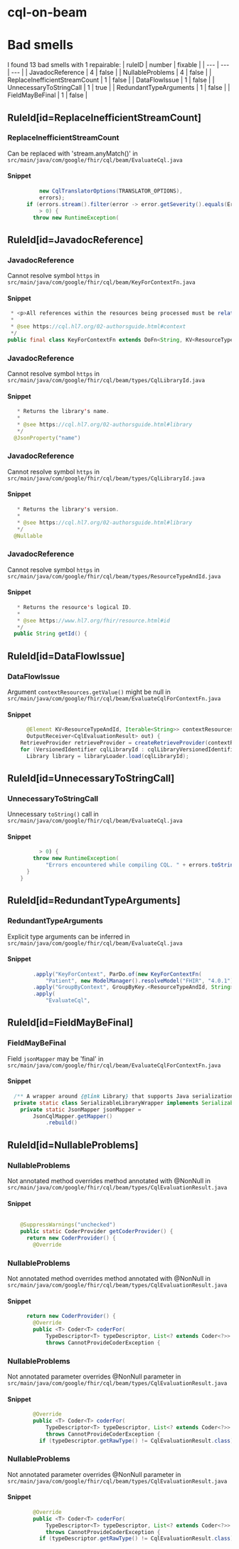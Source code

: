 # cql-on-beam 
 
# Bad smells
I found 13 bad smells with 1 repairable:
| ruleID | number | fixable |
| --- | --- | --- |
| JavadocReference | 4 | false |
| NullableProblems | 4 | false |
| ReplaceInefficientStreamCount | 1 | false |
| DataFlowIssue | 1 | false |
| UnnecessaryToStringCall | 1 | true |
| RedundantTypeArguments | 1 | false |
| FieldMayBeFinal | 1 | false |
## RuleId[id=ReplaceInefficientStreamCount]
### ReplaceInefficientStreamCount
Can be replaced with 'stream.anyMatch()'
in `src/main/java/com/google/fhir/cql/beam/EvaluateCql.java`
#### Snippet
```java
          new CqlTranslatorOptions(TRANSLATOR_OPTIONS),
          errors);
      if (errors.stream().filter(error -> error.getSeverity().equals(ErrorSeverity.Error)).count()
          > 0) {
        throw new RuntimeException(
```

## RuleId[id=JavadocReference]
### JavadocReference
Cannot resolve symbol `https`
in `src/main/java/com/google/fhir/cql/beam/KeyForContextFn.java`
#### Snippet
```java
 * <p>All references within the resources being processed must be relative (i.e., "Patient/123").
 *
 * @see https://cql.hl7.org/02-authorsguide.html#context
 */
public final class KeyForContextFn extends DoFn<String, KV<ResourceTypeAndId, String>> {
```

### JavadocReference
Cannot resolve symbol `https`
in `src/main/java/com/google/fhir/cql/beam/types/CqlLibraryId.java`
#### Snippet
```java
   * Returns the library's name.
   *
   * @see https://cql.hl7.org/02-authorsguide.html#library
   */
  @JsonProperty("name")
```

### JavadocReference
Cannot resolve symbol `https`
in `src/main/java/com/google/fhir/cql/beam/types/CqlLibraryId.java`
#### Snippet
```java
   * Returns the library's version.
   *
   * @see https://cql.hl7.org/02-authorsguide.html#library
   */
  @Nullable
```

### JavadocReference
Cannot resolve symbol `https`
in `src/main/java/com/google/fhir/cql/beam/types/ResourceTypeAndId.java`
#### Snippet
```java
   * Returns the resource's logical ID.
   *
   * @see https://www.hl7.org/fhir/resource.html#id
   */
  public String getId() {
```

## RuleId[id=DataFlowIssue]
### DataFlowIssue
Argument `contextResources.getValue()` might be null
in `src/main/java/com/google/fhir/cql/beam/EvaluateCqlForContextFn.java`
#### Snippet
```java
      @Element KV<ResourceTypeAndId, Iterable<String>> contextResources,
      OutputReceiver<CqlEvaluationResult> out) {
    RetrieveProvider retrieveProvider = createRetrieveProvider(contextResources.getValue());
    for (VersionedIdentifier cqlLibraryId : cqlLibraryVersionedIdentifiers) {
      Library library = libraryLoader.load(cqlLibraryId);
```

## RuleId[id=UnnecessaryToStringCall]
### UnnecessaryToStringCall
Unnecessary `toString()` call
in `src/main/java/com/google/fhir/cql/beam/EvaluateCql.java`
#### Snippet
```java
          > 0) {
        throw new RuntimeException(
            "Errors encountered while compiling CQL. " + errors.toString());
      }
    }
```

## RuleId[id=RedundantTypeArguments]
### RedundantTypeArguments
Explicit type arguments can be inferred
in `src/main/java/com/google/fhir/cql/beam/EvaluateCql.java`
#### Snippet
```java
        .apply("KeyForContext", ParDo.of(new KeyForContextFn(
            "Patient", new ModelManager().resolveModel("FHIR", "4.0.1").getModelInfo())))
        .apply("GroupByContext", GroupByKey.<ResourceTypeAndId, String>create())
        .apply(
            "EvaluateCql",
```

## RuleId[id=FieldMayBeFinal]
### FieldMayBeFinal
Field `jsonMapper` may be 'final'
in `src/main/java/com/google/fhir/cql/beam/EvaluateCqlForContextFn.java`
#### Snippet
```java
  /** A wrapper around {@link Library} that supports Java serialization. */
  private static class SerializableLibraryWrapper implements Serializable {
    private static JsonMapper jsonMapper =
        JsonCqlMapper.getMapper()
            .rebuild()
```

## RuleId[id=NullableProblems]
### NullableProblems
Not annotated method overrides method annotated with @NonNull
in `src/main/java/com/google/fhir/cql/beam/types/CqlEvaluationResult.java`
#### Snippet
```java

    @SuppressWarnings("unchecked")
    public static CoderProvider getCoderProvider() {
      return new CoderProvider() {
        @Override
```

### NullableProblems
Not annotated method overrides method annotated with @NonNull
in `src/main/java/com/google/fhir/cql/beam/types/CqlEvaluationResult.java`
#### Snippet
```java
      return new CoderProvider() {
        @Override
        public <T> Coder<T> coderFor(
            TypeDescriptor<T> typeDescriptor, List<? extends Coder<?>> componentCoders)
            throws CannotProvideCoderException {
```

### NullableProblems
Not annotated parameter overrides @NonNull parameter
in `src/main/java/com/google/fhir/cql/beam/types/CqlEvaluationResult.java`
#### Snippet
```java
        @Override
        public <T> Coder<T> coderFor(
            TypeDescriptor<T> typeDescriptor, List<? extends Coder<?>> componentCoders)
            throws CannotProvideCoderException {
          if (typeDescriptor.getRawType() != CqlEvaluationResult.class) {
```

### NullableProblems
Not annotated parameter overrides @NonNull parameter
in `src/main/java/com/google/fhir/cql/beam/types/CqlEvaluationResult.java`
#### Snippet
```java
        @Override
        public <T> Coder<T> coderFor(
            TypeDescriptor<T> typeDescriptor, List<? extends Coder<?>> componentCoders)
            throws CannotProvideCoderException {
          if (typeDescriptor.getRawType() != CqlEvaluationResult.class) {
```

